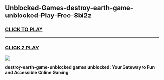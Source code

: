 
## Unblocked-Games-destroy-earth-game-unblocked-Play-Free-8bi2z
<h3>
<a href="https://premium76.site?title=destroy-earth-game-unblocked&ref=17A">CLICK TO PLAY</a></h3>
<hr>

<h3>
<a href="https://premium76.site?title=destroy-earth-game-unblocked&ref=17A">CLICK 2 PLAY</a>
  
</h3>

<a href="https://premium76.site?title=destroy-earth-game-unblocked&ref=17A"><img src="https://clearcache.store/games.png"></a>


**destroy-earth-game-unblocked games unblocked: Your Gateway to Fun and Accessible Online Gaming**

